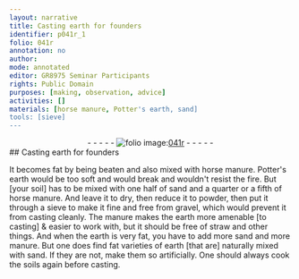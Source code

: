 ```yaml
---
layout: narrative
title: Casting earth for founders
identifier: p041r_1
folio: 041r
annotation: no
author:
mode: annotated
editor: GR8975 Seminar Participants
rights: Public Domain
purposes: [making, observation, advice]
activities: []
materials: [horse manure, Potter's earth, sand]
tools: [sieve]
---
```


 <div class="folio" align="center">- - - - - <a href="http://gallica.bnf.fr/ark:/12148/btv1b10500001g/f87.image" target="_blank"><img src="https://cu-mkp.github.io/GR8975-edition/assets/photo-icon.png" alt="folio image: " style="display:inline-block; margin-bottom:-3px;"/>041r</a> - - - - - </div>    
## Casting earth for founders

 
It becomes fat by being beaten and also mixed with <span class="material">horse manure</span>. <span class="material">Potter's earth</span> would be too soft and would break and wouldn't resist the fire. But [your soil] has to be mixed with one half of <span class="material">sand</span> and a quarter or a fifth of horse manure. And leave it to dry, then reduce it to powder, then put it through a <span class="tool">sieve</span> to make it fine and free from gravel, which would prevent it from casting cleanly. The manure makes the earth more amenable [to casting] & easier to work with, but it should be free of straw and other things. And when the earth is very fat, you have to add more sand and more manure. But one does find fat varieties of earth [that are] naturally mixed with sand. If they are not, make them so artificially. One should always cook the soils again before casting.
 
